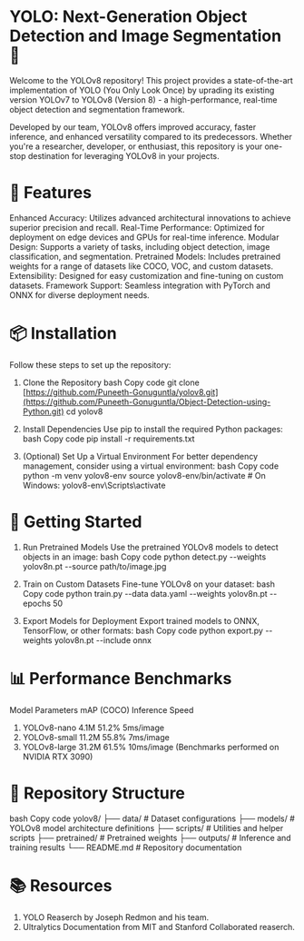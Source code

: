 # YOLO: Next-Generation Object Detection and Image Segmentation 🚀
Welcome to the YOLOv8 repository! This project provides a state-of-the-art implementation of YOLO (You Only Look Once) by uprading its existing version YOLOv7 to YOLOv8 (Version 8) - a high-performance, real-time object detection and segmentation framework.

Developed by our team, YOLOv8 offers improved accuracy, faster inference, and enhanced versatility compared to its predecessors. Whether you're a researcher, developer, or enthusiast, this repository is your one-stop destination for leveraging YOLOv8 in your projects.

# 🌟 Features
Enhanced Accuracy: Utilizes advanced architectural innovations to achieve superior precision and recall.
Real-Time Performance: Optimized for deployment on edge devices and GPUs for real-time inference.
Modular Design: Supports a variety of tasks, including object detection, image classification, and segmentation.
Pretrained Models: Includes pretrained weights for a range of datasets like COCO, VOC, and custom datasets.
Extensibility: Designed for easy customization and fine-tuning on custom datasets.
Framework Support: Seamless integration with PyTorch and ONNX for diverse deployment needs.

# 📦 Installation
Follow these steps to set up the repository:

1. Clone the Repository
bash
Copy code
git clone [https://github.com/Puneeth-Gonuguntla/yolov8.git](https://github.com/Puneeth-Gonuguntla/Object-Detection-using-Python.git)
cd yolov8

2. Install Dependencies
Use pip to install the required Python packages:
bash
Copy code
pip install -r requirements.txt

3. (Optional) Set Up a Virtual Environment
For better dependency management, consider using a virtual environment:
bash
Copy code
python -m venv yolov8-env
source yolov8-env/bin/activate  # On Windows: yolov8-env\Scripts\activate

# 🚀 Getting Started
1. Run Pretrained Models
Use the pretrained YOLOv8 models to detect objects in an image:
bash
Copy code
python detect.py --weights yolov8n.pt --source path/to/image.jpg

2. Train on Custom Datasets
Fine-tune YOLOv8 on your dataset:
bash
Copy code
python train.py --data data.yaml --weights yolov8n.pt --epochs 50

3. Export Models for Deployment
Export trained models to ONNX, TensorFlow, or other formats:
bash
Copy code
python export.py --weights yolov8n.pt --include onnx

# 📊 Performance Benchmarks
Model	Parameters	mAP (COCO)	Inference Speed
1. YOLOv8-nano	4.1M	51.2%	5ms/image
2. YOLOv8-small	11.2M	55.8%	7ms/image
3. YOLOv8-large	31.2M	61.5%	10ms/image
(Benchmarks performed on NVIDIA RTX 3090)

# 📂 Repository Structure
bash
Copy code
yolov8/
├── data/                # Dataset configurations
├── models/              # YOLOv8 model architecture definitions
├── scripts/             # Utilities and helper scripts
├── pretrained/          # Pretrained weights
├── outputs/             # Inference and training results
└── README.md            # Repository documentation
# 📚 Resources
1. YOLO Reaserch by Joseph Redmon and his team.
2. Ultralytics Documentation from MIT and Stanford Collaborated reaserch.  
